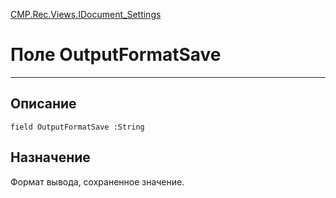﻿---
Link: CMP.Rec.Views.IDocument_Settings.@OutputFormatSave
---

<!---  Навигация
[Имя проекта](#) :
-->
[CMP.Rec.Views.IDocument_Settings](Default)

# Поле OutputFormatSave
---

## Описание

    field OutputFormatSave :String

<!--
## Аргументы{#Args}

### Аргумент1

Описание аргумента 1
-->

## Назначение

Формат вывода, сохраненное значение.

<!--
## Пример

    OutputFormatSave...
-->

